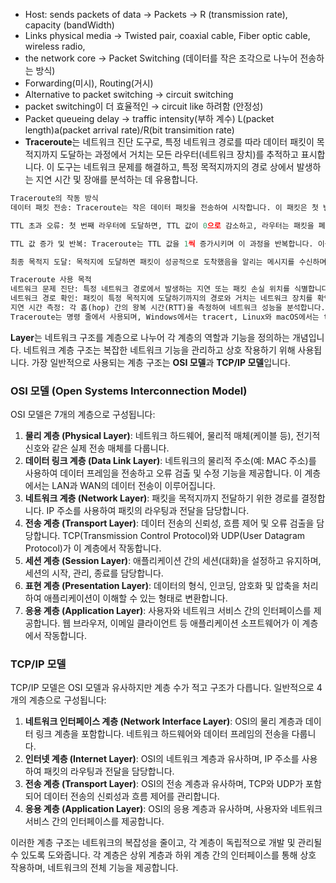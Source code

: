 - Host: sends packets of data
  → Packets → R (transmission rate), capacity (bandWidth)
- Links physical media
  → Twisted pair, coaxial cable, Fiber optic cable, wireless radio,
- the network core
  → Packet Switching (데이터를 작은 조각으로 나누어 전송하는 방식)
- Forwarding(미시), Routing(거시)
- Alternative to packet switching → circuit switching
- packet switching이 더 효율적인 → circuit like 하려함 (안정성)
- Packet queueing delay → traffic intensity(부하 계수) L(packet length)a(packet arrival rate)/R(bit transimition rate)
- **Traceroute**는 네트워크 진단 도구로, 특정 네트워크 경로를 따라 데이터 패킷이 목적지까지 도달하는 과정에서 거치는 모든 라우터(네트워크 장치)를 추적하고 표시합니다. 이 도구는 네트워크 문제를 해결하고, 특정 목적지까지의 경로 상에서 발생하는 지연 시간 및 장애를 분석하는 데 유용합니다.

```python
Traceroute의 작동 방식
데이터 패킷 전송: Traceroute는 작은 데이터 패킷을 전송하여 시작합니다. 이 패킷은 첫 번째 라우터까지만 갈 수 있도록 TTL(Time To Live) 값을 1로 설정합니다.

TTL 초과 오류: 첫 번째 라우터에 도달하면, TTL 값이 0으로 감소하고, 라우터는 패킷을 폐기하며 "TTL 초과" 오류 메시지를 보내어 출발지에 자신(라우터)의 IP 주소와 응답 시간을 알려줍니다.

TTL 값 증가 및 반복: Traceroute는 TTL 값을 1씩 증가시키며 이 과정을 반복합니다. 이를 통해 다음 라우터로 전달되며, 목적지까지 도달할 때까지 각 라우터의 정보가 수집됩니다.

최종 목적지 도달: 목적지에 도달하면 패킷이 성공적으로 도착했음을 알리는 메시지를 수신하며, Traceroute가 중지됩니다.

Traceroute 사용 목적
네트워크 문제 진단: 특정 네트워크 경로에서 발생하는 지연 또는 패킷 손실 위치를 식별합니다.
네트워크 경로 확인: 패킷이 특정 목적지에 도달하기까지의 경로와 거치는 네트워크 장치를 확인합니다.
지연 시간 측정: 각 홉(hop) 간의 왕복 시간(RTT)을 측정하여 네트워크 성능을 분석합니다.
Traceroute는 명령 줄에서 사용되며, Windows에서는 tracert, Linux와 macOS에서는 traceroute 명령어로 실행할 수 있습니다.
```

**Layer**는 네트워크 구조를 계층으로 나누어 각 계층의 역할과 기능을 정의하는 개념입니다. 네트워크 계층 구조는 복잡한 네트워크 기능을 관리하고 상호 작용하기 위해 사용됩니다. 가장 일반적으로 사용되는 계층 구조는 **OSI 모델**과 **TCP/IP 모델**입니다.

### OSI 모델 (Open Systems Interconnection Model)

OSI 모델은 7개의 계층으로 구성됩니다:

1. **물리 계층 (Physical Layer)**: 네트워크 하드웨어, 물리적 매체(케이블 등), 전기적 신호와 같은 실제 전송 매체를 다룹니다.
2. **데이터 링크 계층 (Data Link Layer)**: 네트워크의 물리적 주소(예: MAC 주소)를 사용하여 데이터 프레임을 전송하고 오류 검출 및 수정 기능을 제공합니다. 이 계층에서는 LAN과 WAN의 데이터 전송이 이루어집니다.
3. **네트워크 계층 (Network Layer)**: 패킷을 목적지까지 전달하기 위한 경로를 결정합니다. IP 주소를 사용하여 패킷의 라우팅과 전달을 담당합니다.
4. **전송 계층 (Transport Layer)**: 데이터 전송의 신뢰성, 흐름 제어 및 오류 검출을 담당합니다. TCP(Transmission Control Protocol)와 UDP(User Datagram Protocol)가 이 계층에서 작동합니다.
5. **세션 계층 (Session Layer)**: 애플리케이션 간의 세션(대화)을 설정하고 유지하며, 세션의 시작, 관리, 종료를 담당합니다.
6. **표현 계층 (Presentation Layer)**: 데이터의 형식, 인코딩, 암호화 및 압축을 처리하여 애플리케이션이 이해할 수 있는 형태로 변환합니다.
7. **응용 계층 (Application Layer)**: 사용자와 네트워크 서비스 간의 인터페이스를 제공합니다. 웹 브라우저, 이메일 클라이언트 등 애플리케이션 소프트웨어가 이 계층에서 작동합니다.

### TCP/IP 모델

TCP/IP 모델은 OSI 모델과 유사하지만 계층 수가 적고 구조가 다릅니다. 일반적으로 4개의 계층으로 구성됩니다:

1. **네트워크 인터페이스 계층 (Network Interface Layer)**: OSI의 물리 계층과 데이터 링크 계층을 포함합니다. 네트워크 하드웨어와 데이터 프레임의 전송을 다룹니다.
2. **인터넷 계층 (Internet Layer)**: OSI의 네트워크 계층과 유사하며, IP 주소를 사용하여 패킷의 라우팅과 전달을 담당합니다.
3. **전송 계층 (Transport Layer)**: OSI의 전송 계층과 유사하며, TCP와 UDP가 포함되어 데이터 전송의 신뢰성과 흐름 제어를 관리합니다.
4. **응용 계층 (Application Layer)**: OSI의 응용 계층과 유사하며, 사용자와 네트워크 서비스 간의 인터페이스를 제공합니다.

이러한 계층 구조는 네트워크의 복잡성을 줄이고, 각 계층이 독립적으로 개발 및 관리될 수 있도록 도와줍니다. 각 계층은 상위 계층과 하위 계층 간의 인터페이스를 통해 상호 작용하며, 네트워크의 전체 기능을 제공합니다.
